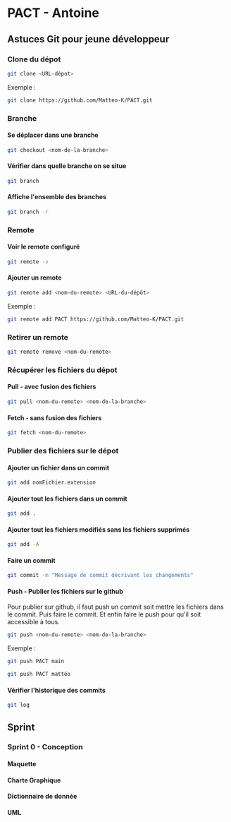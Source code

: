 # PACT - Antoine

## Astuces Git pour jeune développeur

### Clone du dépot

```bash
git clone <URL-dépot>
```

Exemple :

```bash
git clone https://github.com/Matteo-K/PACT.git
```

### Branche

#### Se déplacer dans une branche

```bash
git checkout <nom-de-la-branche>
```

#### Vérifier dans quelle branche on se situe

```bash
git branch
```

#### Affiche l'ensemble des branches

```bash
git branch -r
```

### Remote

#### Voir le remote configuré

```bash
git remote -v
```

#### Ajouter un remote

```bash
git remote add <nom-du-remote> <URL-du-dépôt>
```

Exemple :

```bash
git remote add PACT https://github.com/Matteo-K/PACT.git
```

### Retirer un remote

```bash
git remote remove <nom-du-remote>
```

### Récupérer les fichiers du dépot

#### Pull - avec fusion des fichiers

```bash
git pull <nom-du-remote> <nom-de-la-branche>
```

#### Fetch - sans fusion des fichiers

```bash
git fetch <nom-du-remote>
```

### Publier des fichiers sur le dépot

#### Ajouter un fichier dans un commit

```bash
git add nomFichier.extension
```

#### Ajouter tout les fichiers dans un commit

```bash
git add .
```

#### Ajouter tout les fichiers modifiés sans les fichiers supprimés

```bash
git add -A
```

#### Faire un commit

```bash
git commit -m "Message de commit décrivant les changements"
```

#### Push - Publier les fichiers sur le github

Pour publier sur github, il faut push un commit soit mettre les fichiers dans le commit. Puis faire le commit. Et enfin faire le push pour qu'il soit accessible à tous.

```bash
git push <nom-du-remote> <nom-de-la-branche>
```

Exemple :

```bash
git push PACT main
```

```bash
git push PACT mattéo
```

#### Vérifier l'historique des commits

```bash
git log
```

## Sprint

### Sprint 0 - Conception

#### Maquette

#### Charte Graphique

#### Dictionnaire de donnée

#### UML
